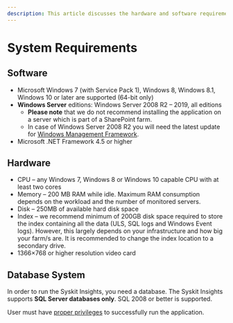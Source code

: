 ```yaml
---
description: This article discusses the hardware and software requirements that are necessary in order to install the Syskit Insights.
---
```


# System Requirements

## Software

* Microsoft Windows 7 \(with Service Pack 1\), Windows 8, Windows 8.1, Windows 10 or later are supported \(64-bit only\)
* **Windows Server** editions: Windows Server 2008 R2 – 2019, all editions
  * **Please note** that we do not recommend installing the application on a server which is part of a SharePoint farm.
  * In case of Windows Server 2008 R2 you will need the latest update for [Windows Management Framework](https://www.microsoft.com/en-us/download/details.aspx?id=54616). 
* Microsoft .NET Framework 4.5 or higher

## Hardware

* CPU – any Windows 7, Windows 8 or Windows 10 capable CPU with at least two cores
* Memory – 200 MB RAM while idle. Maximum RAM consumption depends on the workload and the number of monitored servers. 
* Disk – 250MB of available hard disk space
* Index – we recommend minimum of 200GB disk space required to store the index containing all the data \(ULS, SQL logs and Windows Event logs\). However, this largely depends on your infrastructure and how big your farm/s are. It is recommended to change the index location to a secondary drive.
* 1366×768 or higher resolution video card

## Database System

In order to run the Syskit Insights, you need a database. The Syskit Insights supports **SQL Server databases only**. SQL 2008 or better is supported.

User must have [proper privileges](user-permissions-requirements.md) to successfully run the application.

